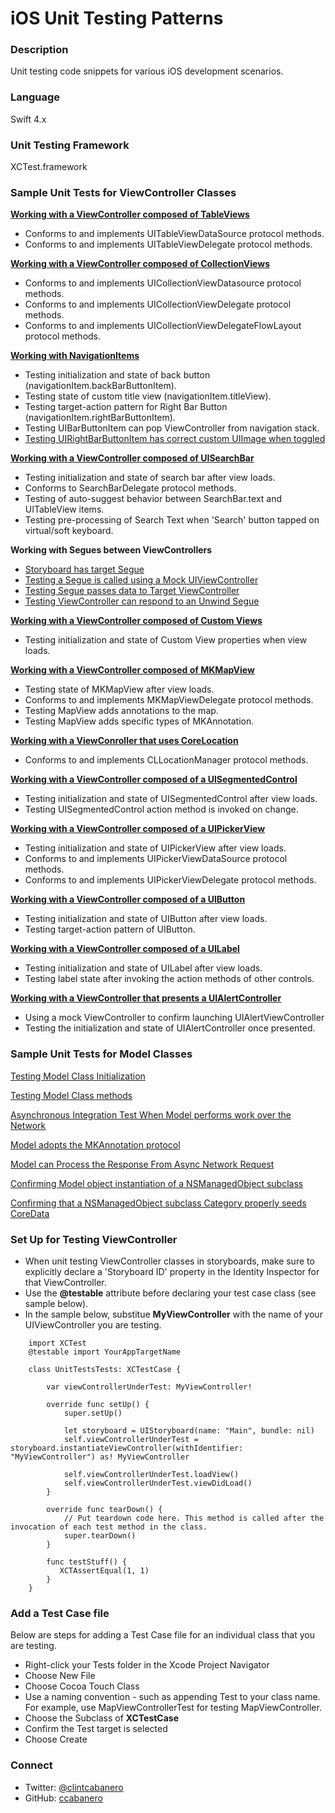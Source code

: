 iOS Unit Testing Patterns
=========================

### Description

Unit testing code snippets for various iOS development scenarios.

### Language

Swift 4.x

### Unit Testing Framework

XCTest.framework

### Sample Unit Tests for ViewController Classes

__[Working with a ViewController composed of TableViews](https://gist.github.com/ccabanero/39ee6d5fd7b289dee695)__

* Conforms to and implements UITableViewDataSource protocol methods.
* Conforms to and implements UITableViewDelegate protocol methods.

__[Working with a ViewController composed of CollectionViews](https://gist.github.com/ccabanero/6ef47c1aeb21acfb326d30f6b01825d1)__

* Conforms to and implements UICollectionViewDatasource protocol methods.
* Conforms to and implements UICollectionViewDelegate protocol methods.
* Conforms to and implements UICollectionViewDelegateFlowLayout protocol methods.

__[Working with NavigationItems](https://gist.github.com/ccabanero/4a1a4bfbf5fa3fbbb1070c8765c3de73)__

* Testing initialization and state of back button (navigationItem.backBarButtonItem).
* Testing state of custom title view (navigationItem.titleView).
* Testing target-action pattern for Right Bar Button (navigationItem.rightBarButtonItem).
* Testing UIBarButtonItem can pop ViewController from navigation stack.
* [Testing UIRightBarButtonItem has correct custom UIImage when toggled](https://gist.github.com/ccabanero/ed9111e472f6cb283ff8c3e714712efa)

__[Working with a ViewController composed of UISearchBar](https://gist.github.com/ccabanero/0f20b0708c0d756327995e58ff3309d4)__

* Testing initialization and state of search bar after view loads.
* Conforms to SearchBarDelegate protocol methods.
* Testing of auto-suggest behavior between SearchBar.text and UITableView items.
* Testing pre-processing of Search Text when 'Search' button tapped on virtual/soft keyboard.

__Working with Segues between ViewControllers__

* [Storyboard has target Segue](https://gist.github.com/ccabanero/a0fbb675f44a5136d2811d21a77e332a)
* [Testing a Segue is called using a Mock UIViewController](https://gist.github.com/ccabanero/9f7ad6775eacec3cc997)
* [Testing Segue passes data to Target ViewController](https://gist.github.com/ccabanero/308db4882b7ca4967ebb5d17530177f3)
* [Testing ViewController can respond to an Unwind Segue](https://gist.github.com/ccabanero/177a54d2be3694f08c4f3c8f02f74394)

__[Working with a ViewController composed of Custom Views](https://gist.github.com/ccabanero/ac7237e4591092130326)__

* Testing initialization and state of Custom View properties when view loads.

__[Working with a ViewController composed of MKMapView](https://gist.github.com/ccabanero/90c73c46ed1671298775)__

* Testing state of MKMapView after view loads.
* Conforms to and implements MKMapViewDelegate protocol methods.
* Testing MapView adds annotations to the map.
* Testing MapView adds specific types of MKAnnotation.

__[Working with a ViewConroller that uses CoreLocation](https://gist.github.com/ccabanero/dd35e7bee8205ad225f3de1391027aa5)__

* Conforms to and implements CLLocationManager protocol methods.

__[Working with a ViewController composed of a UISegmentedControl](https://gist.github.com/ccabanero/e204496231a41759fa94)__

* Testing initialization and state of UISegmentedControl after view loads.
* Testing UISegmentedControl action method is invoked on change.

__[Working with a ViewController composed of a UIPickerView](https://gist.github.com/ccabanero/8d1dfa65218b8bb10ebf)__

* Testing initialization and state of UIPickerView after view loads.
* Conforms to and implements UIPickerViewDataSource protocol methods.
* Conforms to and implements UIPickerViewDelegate protocol methods.

__[Working with a ViewController composed of a UIButton](https://gist.github.com/ccabanero/b92197516342c0147688)__

* Testing initialization and state of UIButton after view loads.
* Testing target-action pattern of UIButton.

__[Working with a ViewController composed of a UILabel](https://gist.github.com/ccabanero/68cd8ff461316930f707)__

* Testing initialization and state of UILabel after view loads.
* Testing label state after invoking the action methods of other controls.


__[Working with a ViewController that presents a UIAlertController](https://gist.github.com/ccabanero/b88a77caba37f8dd9fbf)__

* Using a mock ViewController to confirm launching UIAlertViewController
* Testing the initialization and state of UIAlertController once presented.

### Sample Unit Tests for Model Classes

[Testing Model Class Initialization](https://gist.github.com/ccabanero/90c6e2aadfd4efa6b059333edeb2b314) 

[Testing Model Class methods](https://gist.github.com/ccabanero/4221831a4c527c0453a8506628df34af)

[Asynchronous Integration Test When Model performs work over the Network](https://gist.github.com/ccabanero/24a46c777bb29da95ba5)

[Model adopts the MKAnnotation protocol](https://gist.github.com/ccabanero/f6f8aeb7ea06073753bf)

[Model can Process the Response From Async Network Request](https://gist.github.com/ccabanero/1160dc6d95182593d111)

[Confirming Model object instantiation of a NSManagedObject subclass](https://gist.github.com/ccabanero/93501b0cc78e2023f119)

[Confirming that a NSManagedObject subclass Category properly seeds CoreData](https://gist.github.com/ccabanero/3de1a0cfecc7cb4fa9e6)

### Set Up for Testing ViewController

* When unit testing ViewController classes in storyboards, make sure to explicitly declare a 'Storyboard ID' property in the Identity Inspector for that ViewController.
* Use the __@testable__ attribute before declaring your test case class (see sample below).
* In the sample below, substitue __MyViewController__ with the name of your UIViewController you are testing.

````
    import XCTest
    @testable import YourAppTargetName

    class UnitTestsTests: XCTestCase {

        var viewControllerUnderTest: MyViewController!

        override func setUp() {
            super.setUp()

            let storyboard = UIStoryboard(name: "Main", bundle: nil)
            self.viewControllerUnderTest = storyboard.instantiateViewController(withIdentifier: "MyViewController") as! MyViewController

            self.viewControllerUnderTest.loadView()
            self.viewControllerUnderTest.viewDidLoad()
        }

        override func tearDown() {
            // Put teardown code here. This method is called after the invocation of each test method in the class.
            super.tearDown()
        }

        func testStuff() {
           XCTAssertEqual(1, 1)
        }
    }
```` 

### Add a Test Case file

Below are steps for adding a Test Case file for an individual class that you are testing.

* Right-click your Tests folder in the Xcode Project Navigator
* Choose New File
* Choose Cocoa Touch Class
* Use a naming convention - such as appending Test to your class name.  For example, use MapViewControllerTest for testing MapViewController.
* Choose the Subclass of __XCTestCase__
* Confirm the Test target is selected
* Choose Create

### Connect

* Twitter: [@clintcabanero](http://twitter.com/clintcabanero)
* GitHub: [ccabanero](http:///github.com/ccabanero)


    
